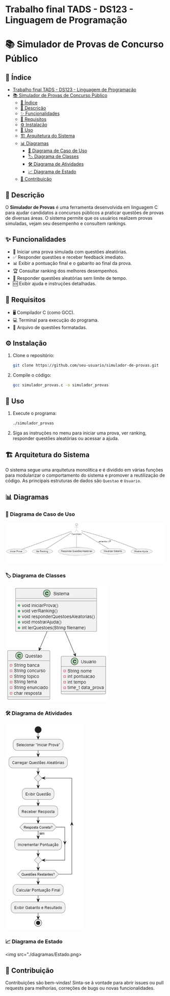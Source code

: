 # Trabalho final TADS - DS123 - Linguagem de Programação
# 📚 Simulador de Provas de Concurso Público

## 📑 Índice
- [Trabalho final TADS - DS123 - Linguagem de Programação](#trabalho-final-tads---ds123---linguagem-de-programação)
- [📚 Simulador de Provas de Concurso Público](#-simulador-de-provas-de-concurso-público)
  - [📑 Índice](#-índice)
  - [📜 Descrição](#-descrição)
  - [✨ Funcionalidades](#-funcionalidades)
  - [🔧 Requisitos](#-requisitos)
  - [⚙️ Instalação](#️-instalação)
  - [🚀 Uso](#-uso)
  - [🏗 Arquitetura do Sistema](#-arquitetura-do-sistema)
  - [📊 Diagramas](#-diagramas)
    - [🎨 Diagrama de Caso de Uso](#-diagrama-de-caso-de-uso)
    - [🏷 Diagrama de Classes](#-diagrama-de-classes)
    - [🛠 Diagrama de Atividades](#-diagrama-de-atividades)
    - [📈 Diagrama de Estado](#-diagrama-de-estado)
  - [🤝 Contribuição](#-contribuição)

## 📜 Descrição
O **Simulador de Provas** é uma ferramenta desenvolvida em linguagem C para ajudar candidatos a concursos públicos a praticar questões de provas de diversas áreas. O sistema permite que os usuários realizem provas simuladas, vejam seu desempenho e consultem rankings.

## ✨ Funcionalidades
- 📝 Iniciar uma prova simulada com questões aleatórias.
- ✅ Responder questões e receber feedback imediato.
- 📊 Exibir a pontuação final e o gabarito ao final da prova.
- 🏆 Consultar ranking dos melhores desempenhos.
- 🔄 Responder questões aleatórias sem limite de tempo.
- 🆘 Exibir ajuda e instruções detalhadas.

## 🔧 Requisitos
- 🖥 Compilador C (como GCC).
- 💻 Terminal para execução do programa.
- 📂 Arquivo de questões formatadas.

## ⚙️ Instalação
1. Clone o repositório:
    ```bash
    git clone https://github.com/seu-usuario/simulador-de-provas.git
    ```
2. Compile o código:
    ```bash
    gcc simulador_provas.c -o simulador_provas
    ```

## 🚀 Uso
1. Execute o programa:
    ```bash
    ./simulador_provas
    ```
2. Siga as instruções no menu para iniciar uma prova, ver ranking, responder questões aleatórias ou acessar a ajuda.

## 🏗 Arquitetura do Sistema
O sistema segue uma arquitetura monolítica e é dividido em várias funções para modularizar o comportamento do sistema e promover a reutilização de código. As principais estruturas de dados são `Questao` e `Usuario`.

## 📊 Diagramas

### 🎨 Diagrama de Caso de Uso
<img src="./diagramas/Caso de uso.png"> 

### 🏷 Diagrama de Classes
<img src="./diagramas/Classes.png">

### 🛠 Diagrama de Atividades
<img src="./diagramas/atividades.png">

### 📈 Diagrama de Estado
<img src="./diagramas/Estado.png>

## 🤝 Contribuição
Contribuições são bem-vindas! Sinta-se à vontade para abrir issues ou pull requests para melhorias, correções de bugs ou novas funcionalidades.


